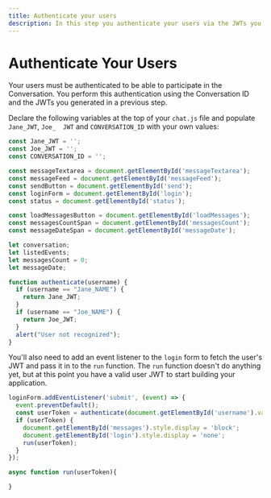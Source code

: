 ```yaml
---
title: Authenticate your users
description: In this step you authenticate your users via the JWTs you created earlier
---
```


# Authenticate Your Users

Your users must be authenticated to be able to participate in the Conversation. You perform this authentication using the Conversation ID and the JWTs you generated in a previous step.

Declare the following variables at the top of your `chat.js` file and populate `Jane_JWT`, `Joe_  JWT` and `CONVERSATION_ID` with your own values:

```javascript
const Jane_JWT = '';
const Joe_JWT = '';
const CONVERSATION_ID = '';

const messageTextarea = document.getElementById('messageTextarea');
const messageFeed = document.getElementById('messageFeed');
const sendButton = document.getElementById('send');
const loginForm = document.getElementById('login');
const status = document.getElementById('status');

const loadMessagesButton = document.getElementById('loadMessages');
const messagesCountSpan = document.getElementById('messagesCount');
const messageDateSpan = document.getElementById('messageDate');

let conversation;
let listedEvents;
let messagesCount = 0;
let messageDate;

function authenticate(username) {
  if (username == "Jane_NAME") {
    return Jane_JWT;
  }
  if (username == "Joe_NAME") {
    return Joe_JWT;
  }
  alert("User not recognized");
}
```

You'll also need to add an event listener to the `login` form to fetch the user's JWT and pass it in to the `run` function. The `run` function doesn't do anything yet, but at this point you have a valid user JWT to start building your application.

```javascript
loginForm.addEventListener('submit', (event) => {
  event.preventDefault();
  const userToken = authenticate(document.getElementById('username').value);
  if (userToken) {
    document.getElementById('messages').style.display = 'block';
    document.getElementById('login').style.display = 'none';
    run(userToken);
  }
});

async function run(userToken){

}
```
